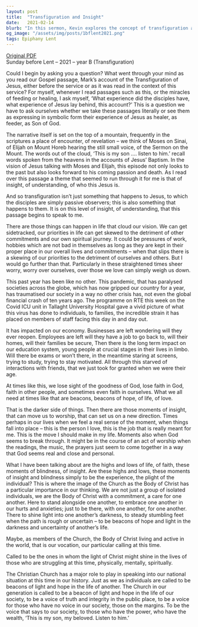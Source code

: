 ```yaml
---
layout: post
title:  "Transfiguration and Insight"
date:   2021-02-14
blurb: "In this sermon, Kevin explores the concept of transfiguration and how it relates to our understanding of Jesus. He discusses the highs and lows of life and faith, and the role of the Church as the Body of Christ in providing support and hope. He also addresses the impact of the ongoing pandemic and the Church's responsibility to be a beacon of light and hope in society."
og_image: "/assets/img/posts/1bflent2021.png"
tags: Epiphany Lent
---
```

[Original PDF](/assets/pdf/1bflent2021.pdf)    
Sunday before Lent – 2021 – year B (Transfiguration)

Could I begin by asking you a question? What went through your mind as you read our Gospel passage, Mark’s account of the Transfiguration of Jesus, either before the service or as it was read in the context of this service? For myself, whenever I read passages such as this, or the miracles of feeding or healing, I ask myself, ‘What experience did the disciples have, what experience of Jesus lay behind, this account?’ This is a question we have to ask ourselves whether we take these passages literally or see them as expressing in symbolic form their experience of Jesus as healer, as feeder, as Son of God.

The narrative itself is set on the top of a mountain, frequently in the scriptures a place of encounter, of revelation – we think of Moses on Sinai, of Elijah on Mount Horeb hearing the still small voice, of the Sermon on the Mount. The words out of the cloud, ‘This is my son …. listen to him.’ recall words spoken from the heavens in the accounts of Jesus’ Baptism. In the vision of Jesus talking with Moses and Elijah, this episode not only looks to the past but also looks forward to his coming passion and death. As I read over this passage a theme that seemed to run through it for me is that of insight, of understanding, of who this Jesus is.

And so transfiguration isn’t just something that happens to Jesus, to which the disciples are simply passive observers; this is also something that happens to them. It is on this level of insight, of understanding, that this passage begins to speak to me.

There are those things can happen in life that cloud our vision. We can get sidetracked, our priorities in life can get skewed to the detriment of other commitments and our own spiritual journey. It could be pressures of work, hobbies which are not bad in themselves as long as they are kept in their proper place in our overall lives and commitments – when that slips there is a skewing of our priorities to the detriment of ourselves and others. But I would go further than that. Particularly in these straightened times sheer worry, worry over ourselves, over those we love can simply weigh us down.

This past year has been like no other. This pandemic, that has paralysed societies across the globe, which has now gripped our country for a year, has traumatised our society in a way no other crisis has, not even the global financial crash of ten years ago. The programme on RTE this week on the Covid ICU unit in Tallaght University Hospital gave a vivid picture of what this virus has done to individuals, to families, the incredible strain it has placed on members of staff facing this day in and day out.

It has impacted on our economy. Businesses are left wondering will they ever reopen. Employees are left will they have a job to go back to, will their homes, will their families be secure, Then there is the long term impact on our education system, young people at crucial stages in their lives in limbo. Will there be exams or won’t there, in the meantime staring at screens, trying to study, trying to stay motivated. All through this starved of interactions with friends, that we just took for granted when we were their age.

At times like this, we lose sight of the goodness of God, lose faith in God, faith in other people, and sometimes even faith in ourselves. What we all need at times like that are beacons, beacons of hope, of life, of love.

That is the darker side of things. Then there are those moments of insight, that can move us to worship, that can set us on a new direction. Times perhaps in our lives when we feel a real sense of the moment, when things fall into place – this is the person I love, this is the job that is really meant for me. This is the move I should make in my life. Moments also when God seems to break through. It might be in the course of an act of worship when the readings, the music, the prayers just seem to come together in a way that God seems real and close and personal.

What I have been talking about are the highs and lows of life, of faith, these moments of blindness, of insight. Are these highs and lows, these moments of insight and blindness simply to be the experience, the plight of the individual? This is where the image of the Church as the Body of Christ has a particular importance in our thinking. We are not just a group of isolated individuals, we are the Body of Christ with a commitment, a care for one another. Here to stand alongside one another, to embrace one another in our hurts and anxieties; just to be there, with one another, for one another. There to shine light into one another’s darkness, to steady stumbling feet when the path is rough or uncertain – to be beacons of hope and light in the darkness and uncertainty of another’s life.

Maybe, as members of the Church, the Body of Christ living and active in the world, that is our vocation, our particular calling at this time.

Called to be the ones in whom the light of Christ might shine in the lives of those who are struggling at this time, physically, mentally, spiritually.

The Christian Church has a major role to play in speaking into our national situation at this time in our history. Just as we as individuals are called to be beacons of light and hope in the life of another. The Church in our generation is called to be a beacon of light and hope in the life of our society, to be a voice of truth and integrity in the public place, to be a voice for those who have no voice in our society, those on the margins. To be the voice that says to our society, to those who have the power, who have the wealth, ‘This is my son, my beloved. Listen to him.’
